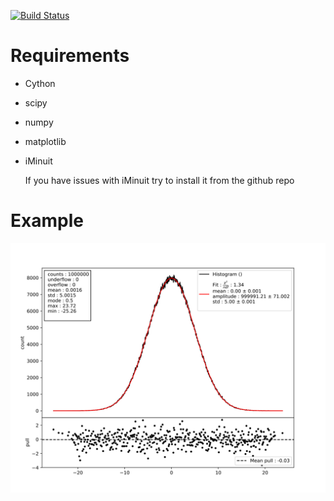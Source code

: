 [![Build Status](https://travis-ci.org/cta-sst-1m/histogram.svg?branch=master)](https://travis-ci.com/cta-sst-1m/histogram/)

# Requirements

- Cython
- scipy
- numpy
- matplotlib
- iMinuit

  If you have issues with iMinuit try to install it from the github repo

# Example

![An example](docs/example.svg)
